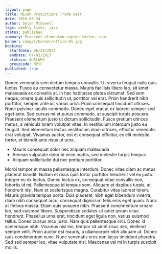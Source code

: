 ```yaml
---
layout: page
title: Nixon Productions Trade Fair
date: 2016-05-24
author: Dylan Mcdowell
tags: weekly links, java
status: published
summary: Praesent elementum sapien tortor, non.
banner: images/banner/office-01.jpg
booking:
  startDate: 06/29/2017
  endDate: 07/01/2017
  ctyhocn: AUSLWHX
  groupCode: NPTF
published: true
---
```

Donec venenatis sem dictum tempus convallis. Ut viverra feugiat nulla quis luctus. Fusce eu consectetur massa. Mauris facilisis libero leo, sit amet malesuada ex convallis at. In hac habitasse platea dictumst. Sed sem neque, ornare quis sollicitudin ut, porttitor vel erat. Proin hendrerit nibh porttitor, semper ante id, varius urna. Proin consequat tincidunt ultrices. Nunc pulvinar iaculis commodo. Donec eget erat at ex laoreet semper sed eget ante. Sed cursus mi et purus commodo, at suscipit turpis posuere. Praesent elementum justo ut dictum sollicitudin. Fusce pretium ultrices metus, a vehicula lorem volutpat vitae. In vestibulum interdum justo eu feugiat. Sed elementum lectus vestibulum diam ultrices, efficitur venenatis erat volutpat. Vivamus auctor, est et consequat efficitur, ex elit molestie tortor, et blandit ante risus ut urna.

* Mauris consequat dolor nec aliquam malesuada
* Aenean vulputate dolor id enim mattis, sed molestie turpis tempus
* Aliquam sollicitudin dui nec pretium porttitor.

Morbi tempor et massa pellentesque interdum. Donec vitae diam ac metus placerat blandit. Nullam et risus quis tortor porttitor hendrerit vel eu justo. Integer eu ex lectus. Donec lectus ex, consequat vitae convallis non, lobortis id mi. Pellentesque id tempus sem. Aliquam et dapibus turpis, at hendrerit nisi. Nam et scelerisque magna. Curabitur vitae laoreet lorem. Mauris gravida tempus porta. Duis placerat, nibh eget bibendum viverra, diam nibh consequat arcu, consequat dignissim felis eros eget quam. Nunc at finibus massa.
Etiam quis posuere nibh. Praesent condimentum ornare leo, sed euismod libero. Suspendisse sodales sit amet ipsum vitae hendrerit. Phasellus urna erat, tincidunt eget ligula non, varius euismod tellus. Donec cursus arcu justo. Nam quis pellentesque orci. Donec id scelerisque nibh. Vivamus nisl leo, tempor sit amet risus nec, eleifend semper velit. Proin auctor est mauris, a ullamcorper nibh aliquam ut. Donec quis condimentum nunc. Nunc venenatis eros non lacus tincidunt pharetra. Sed sed semper leo, vitae vulputate nisl. Maecenas vel mi in turpis suscipit mollis.
